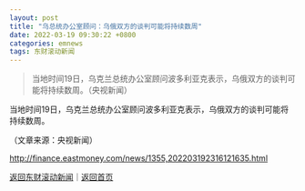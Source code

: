 ```yaml
---
layout: post
title: "乌总统办公室顾问：乌俄双方的谈判可能将持续数周"
date: 2022-03-19 09:30:22 +0800
categories: emnews
tags: 东财滚动新闻
---
```

> 当地时间19日，乌克兰总统办公室顾问波多利亚克表示，乌俄双方的谈判可能将持续数周。（央视新闻）

<p>当地时间19日，乌克兰总统办公室顾问波多利亚克表示，乌俄双方的谈判可能将持续数周。</p><p class="em_media">（文章来源：央视新闻）</p>

<http://finance.eastmoney.com/news/1355,202203192316121635.html>

[返回东财滚动新闻](//finews.withounder.com/emnews/)｜[返回首页](//finews.withounder.com/)